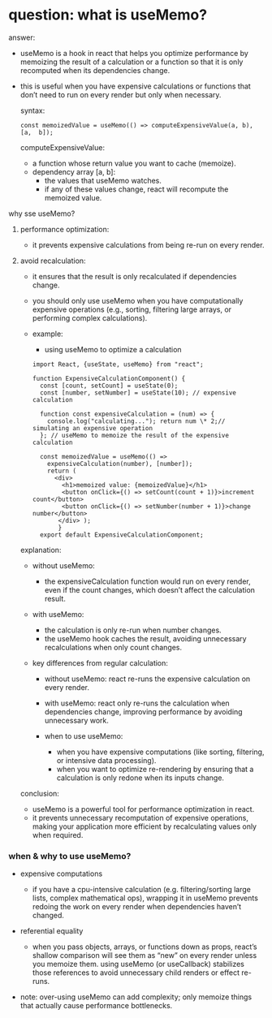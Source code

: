 # question: what is useMemo?

answer:

- useMemo is a hook in react that helps you optimize performance by memoizing the result of a calculation or a function so that it is only recomputed when its dependencies change.
- this is useful when you have expensive calculations or functions that don’t need to run on every render but only when necessary.

  syntax:

  ```code
  const memoizedValue = useMemo(() => computeExpensiveValue(a, b), [a,  b]);
  ```

  computeExpensiveValue:

  - a function whose return value you want to cache (memoize).
  - dependency array [a, b]:
    - the values that useMemo watches.
    - if any of these values change, react will recompute the memoized value.

why sse useMemo?

1. performance optimization:

   - it prevents expensive calculations from being re-run on every render.

2. avoid recalculation:

   - it ensures that the result is only recalculated if dependencies change.
   - you should only use useMemo when you have computationally expensive operations (e.g., sorting, filtering large arrays, or performing complex calculations).
   - example:

     - using useMemo to optimize a calculation

     ```code
     import React, {useState, useMemo} from "react";

     function ExpensiveCalculationComponent() {
       const [count, setCount] = useState(0);
       const [number, setNumber] = useState(10); // expensive calculation

       function const expensiveCalculation = (num) => {
         console.log("calculating..."); return num \* 2;// simulating an expensive operation
       }; // useMemo to memoize the result of the expensive calculation

       const memoizedValue = useMemo(() =>
         expensiveCalculation(number), [number]);
         return (
           <div>
             <h1>memoized value: {memoizedValue}</h1>
             <button onClick={() => setCount(count + 1)}>increment count</button>
             <button onClick={() => setNumber(number + 1)}>change number</button>
            </div> );
            }
       export default ExpensiveCalculationComponent;
     ```

   explanation:

   - without useMemo:
     - the expensiveCalculation function would run on every render, even if the count changes, which doesn’t affect the calculation result.
   - with useMemo:
     - the calculation is only re-run when number changes.
     - the useMemo hook caches the result, avoiding unnecessary recalculations when only count changes.
   - key differences from regular calculation:

     - without useMemo: react re-runs the expensive calculation on every render.
     - with useMemo: react only re-runs the calculation when dependencies change, improving performance by avoiding unnecessary work.

     - when to use useMemo:
       - when you have expensive computations (like sorting, filtering, or intensive data processing).
       - when you want to optimize re-rendering by ensuring that a calculation is only redone when its inputs change.

   conclusion:

   - useMemo is a powerful tool for performance optimization in react.
   - it prevents unnecessary recomputation of expensive operations, making your application more efficient by recalculating values only when required.

### when & why to use useMemo?

- expensive computations

  - if you have a cpu-intensive calculation (e.g. filtering/sorting large lists, complex mathematical ops), wrapping it in useMemo prevents redoing the work on every render when dependencies haven’t changed.

- referential equality

  - when you pass objects, arrays, or functions down as props, react’s shallow comparison will see them as “new” on every render unless you memoize them. using useMemo (or useCallback) stabilizes those references to avoid unnecessary child renders or effect re-runs.

- note: over-using useMemo can add complexity; only memoize things that actually cause performance bottlenecks.
